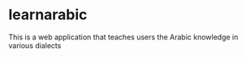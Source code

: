 # learnarabic
This is a web application that teaches users the Arabic knowledge in various dialects
